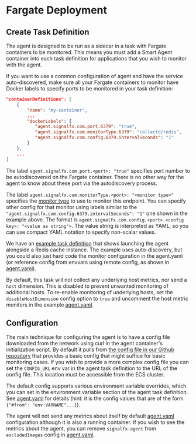 # Fargate Deployment

## Create Task Definition
The agent is designed to be run as a sidecar in a task with Fargate containers
to be monitored.  This means you must add a Smart Agent container into each
task definition for applications that you wish to monitor with the agent.

If you want to use a common configuration of agent and have the service
auto-discovered, make sure all your Fargate containers to monitor have Docker
labels to specify ports to be monitored in your task definition:

```json
"containerDefinitions": [
    {
        "name": "my-container",
        ...
        "dockerLabels": {
           "agent.signalfx.com.port.6379": "true",
           "agent.signalfx.com.monitorType.6379": "collectd/redis",
           "agent.signalfx.com.config.6379.intervalSeconds": "1"
        }
    },
    ...
]
```

The label `agent.signalfx.com.port.<port>: "true"` specifies port number to be
autodiscovered on the Fargate container.  There is no other way for the agent
to know about these port via the autodiscovery process.

The label `agent.signalfx.com.monitorType.<port>: "<monitor type>"` specifies
the [monitor
type](https://docs.signalfx.com/en/latest/integrations/agent/monitor-config.html#monitor-list)
to use to monitor this endpoint.  You can specify other config for that monitor
using labels similar to the `"agent.signalfx.com.config.6379.intervalSeconds":
"1"` one shown in the example above.  The format is
`agent.signalfx.com.config.<port>.<config key>: "<value as string">`.  The
value string is interpreted as YAML, so you can use compact YAML notation to
specify non-scalar values.

We have an [example task definition](./example-fargate-task.json) that shows
launching the agent alongside a Redis cache instance.  The example uses
auto-discovery, but you could also just hard code the monitor configuration in
the agent.yaml (or reference config from envvars using remote config, as shown
in [agent.yaml](./agent.yaml)). 

By default, this task will not collect any underlying host metrics, nor send
a `host` dimension. This is disabled to prevent unwanted monitoring of additional
hosts. To re-enable monitoring of underlying hosts, set the `disableHostDimension`
config option to `true` and uncomment the host metric monitors in the example [agent.yaml](./agent.yaml).


## Configuration

The main technique for configuring the agent is to have a config file
downloaded from the network using curl in the agent container's initialization
script.  By default it pulls from [the config file in our Github
repository](./agent.yaml) that provides a basic config that might suffice for
basic monitoring cases.  If you wish to provide a more complex config file you
can set the `CONFIG_URL` env var in the agent task definition to the URL of the
config file.  This location must be accessible from the ECS cluster.

The default config supports various environment variable overrides, which you
can set in the environment variable section of the agent task definition.  See
[agent.yaml](./agent.yaml) for details (hint: it is the config values that are
of the form `{"#from": "env:VARNAME"...}`).

The agent will not send any metrics about itself by default
[agent.yaml](./agent.yaml) configuration although it is also a running
container. If you wish to see the metrics about the agent, you can remove
`signalfx-agent` from `excludedImages` config in [agent.yaml](./agent.yaml).
